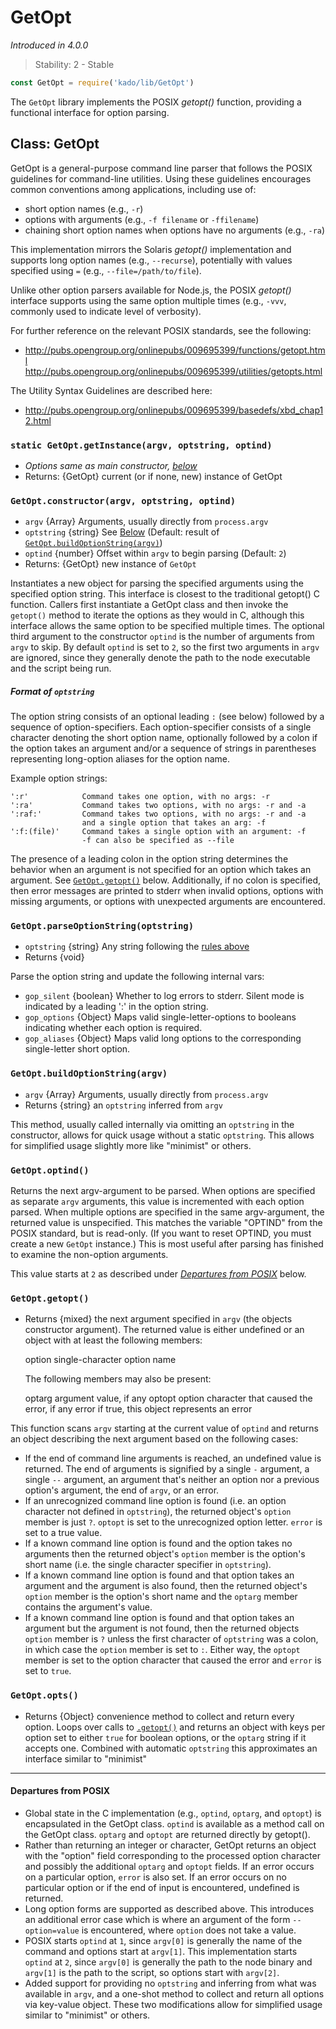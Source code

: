 # GetOpt
*Introduced in 4.0.0*
> Stability: 2 - Stable
```js
const GetOpt = require('kado/lib/GetOpt')
```
The `GetOpt` library implements the POSIX _getopt()_ function, providing a
functional interface for option parsing.

## Class: GetOpt
GetOpt is a general-purpose command line parser that follows the POSIX
guidelines for command-line utilities.  Using these guidelines encourages
common conventions among applications, including use of:
* short option names (e.g., `-r`)
* options with arguments (e.g., `-f filename` or `-ffilename`)
* chaining short option names when options have no arguments (e.g., `-ra`)

This implementation mirrors the Solaris _getopt()_ implementation and supports
long option names (e.g., `--recurse`), potentially with values specified using
`=` (e.g., `--file=/path/to/file`).

Unlike other option parsers available for Node.js, the POSIX _getopt()_ interface
supports using the same option multiple times (e.g., `-vvv`, commonly used to
indicate level of verbosity).

For further reference on the relevant POSIX standards, see the following:
* http://pubs.opengroup.org/onlinepubs/009695399/functions/getopt.html
  http://pubs.opengroup.org/onlinepubs/009695399/utilities/getopts.html

The Utility Syntax Guidelines are described here:
* http://pubs.opengroup.org/onlinepubs/009695399/basedefs/xbd_chap12.html

### `static GetOpt.getInstance(argv, optstring, optind)`
* _Options same as main constructor,
  [below](#getoptconstructorargv-optstring-optind)_
* Returns: {GetOpt} current (or if none, new) instance of GetOpt

### `GetOpt.constructor(argv, optstring, optind)`
* `argv` {Array} Arguments, usually directly from `process.argv`
* `optstring` {string} See [Below](#format-of-optstring) (Default: result of
  [`GetOpt.buildOptionString(argv)`](#getoptbuildoptionstringargv))
* `optind` {number} Offset within `argv` to begin parsing (Default: `2`)
* Returns: {GetOpt} new instance of `GetOpt`

Instantiates a new object for parsing the specified arguments using the
specified option string.  This interface is closest to the traditional getopt()
C function.  Callers first instantiate a GetOpt class and then invoke the
`getopt()` method to iterate the options as they would in C, although this
interface allows the same option to be specified multiple times.  The optional
third argument to the constructor `optind` is the number of arguments from
`argv` to skip.  By default `optind` is set to `2`, so the first two arguments
in `argv` are ignored, since they generally denote the path to the node
executable and the script being run.

##### Format of `optstring` 
The option string consists of an optional leading `:` (see below) followed by a
sequence of option-specifiers.  Each option-specifier consists of a single
character denoting the short option name, optionally followed by a colon if the
option takes an argument and/or a sequence of strings in parentheses
representing long-option aliases for the option name.

Example option strings:

	':r'            Command takes one option, with no args: -r
	':ra'           Command takes two options, with no args: -r and -a
	':raf:'         Command takes two options, with no args: -r and -a
	                and a single option that takes an arg: -f
	':f:(file)'     Command takes a single option with an argument: -f
	                -f can also be specified as --file

The presence of a leading colon in the option string determines the behavior
when an argument is not specified for an option which takes an argument.  See
[`GetOpt.getopt()`](#getoptgetopt) below.  Additionally, if no colon is specified, then error messages are
printed to stderr when invalid options, options with missing arguments, or
options with unexpected arguments are encountered.

### `GetOpt.parseOptionString(optstring)`
* `optstring` {string} Any string following the
  [rules above](#format-of-optstring)
* Returns {void}

Parse the option string and update the following internal vars:
* `gop_silent` {boolean} Whether to log errors to stderr.  Silent mode is
  indicated by a leading ':' in the option string.
* `gop_options` {Object} Maps valid single-letter-options to booleans indicating
  whether each option is required.
* `gop_aliases` {Object} Maps valid long options to the corresponding
  single-letter short option.

### `GetOpt.buildOptionString(argv)`
* `argv` {Array} Arguments, usually directly from `process.argv`
* Returns {string} an `optstring` inferred from `argv`

This method, usually called internally via omitting an `optstring` in the
constructor, allows for quick usage without a static `optstring`.  This allows
for simplified usage slightly more like "minimist" or others.

### `GetOpt.optind()`
Returns the next argv-argument to be parsed.  When options are specified as
separate `argv` arguments, this value is incremented with each option parsed.
When multiple options are specified in the same argv-argument, the returned
value is unspecified.  This matches the variable "OPTIND" from the POSIX
standard, but is read-only.  (If you want to reset OPTIND, you must create a new
`GetOpt` instance.)  This is most useful after parsing has finished to
examine the non-option arguments.

This value starts at `2` as described under
[_Departures from POSIX_](#departures-from-posix) below.

### `GetOpt.getopt()`
* Returns {mixed} the next argument specified in `argv` (the objects constructor
  argument).  The returned value is either undefined or an object with at least
  the following members:

  	option		single-character option name

  The following members may also be present:

  	optarg		argument value, if any
  	optopt		option character that caused the error, if any
  	error		if true, this object represents an error

This function scans `argv` starting at the current value of `optind` and returns
an object describing the next argument based on the following cases:
* If the end of command line arguments is reached, an undefined value is
  returned.  The end of arguments is signified by a single `-` argument, a
  single `--` argument, an argument that's neither an option nor a previous
  option's argument, the end of `argv`, or an error.
* If an unrecognized command line option is found (i.e. an option character
  not defined in `optstring`), the returned object's `option` member
  is just `?`.  `optopt` is set to the unrecognized option letter.  `error`
  is set to a true value.
* If a known command line option is found and the option takes no arguments
  then the returned object's `option` member is the option's short name
  (i.e.  the single character specifier in `optstring`).
* If a known command line option is found and that option takes an argument
  and the argument is also found, then the returned object's `option`
  member is the option's short name and the `optarg` member contains the
  argument's value.
* If a known command line option is found and that option takes an argument
  but the argument is not found, then the returned objects `option` member
  is `?` unless the first character of `optstring` was a colon, in which
  case the `option` member is set to `:`.  Either way, the `optopt` member
  is set to the option character that caused the error and `error` is set to
  `true`.

### `GetOpt.opts()`
* Returns {Object} convenience method to collect and return every option.
  Loops over calls to [`.getopt()`](#getoptgetopt) and returns an object with
  keys per option set to either `true` for boolean options, or the `optarg`
  string if it accepts one.  Combined with automatic `optstring` this
  approximates an interface similar to "minimist"

---
#### Departures from POSIX
* Global state in the C implementation (e.g., `optind`, `optarg`, and `optopt`) is
  encapsulated in the GetOpt class.  `optind` is available as a method
  call on the GetOpt class.  `optarg` and `optopt` are returned directly by
  getopt().
* Rather than returning an integer or character, GetOpt returns an object
  with the "option" field corresponding to the processed option character
  and possibly the additional `optarg` and `optopt` fields.  If an error
  occurs on a particular option, `error` is also set.  If an error occurs on
  no particular option or if the end of input is encountered, undefined is
  returned.
* Long option forms are supported as described above.  This introduces an
  additional error case which is where an argument of the form
  `--option=value` is encountered, where `option` does not take a value.
* POSIX starts `optind` at `1`, since `argv[0]` is generally the name of the
  command and options start at `argv[1]`.  This implementation starts `optind`
  at `2`, since `argv[0]` is generally the path to the node binary and `argv[1]`
  is the path to the script, so options start with `argv[2]`.
* Added support for providing no `optstring` and inferring from what was
  available in `argv`, and a one-shot method to collect and return all options
  via key-value object.  These two modifications allow for simplified usage
  similar to "minimist" or others.
